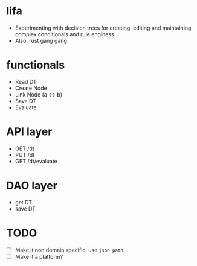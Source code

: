 # lifa

- Experimenting with decision trees for creating, editing and maintaining complex conditionals and rule enginess.
- Also, rust gang gang

# functionals
- Read DT
- Create Node
- Link Node (a <-> b)
- Save DT
- Evaluate

# API layer
- GET /dt
- PUT /dt
- GET /dt/evaluate

# DAO layer
- get DT
- save DT

# TODO
- [ ] Make it non domain specific, use `json path`
- [ ] Make it a platform?
